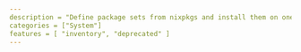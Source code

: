 ```yaml
---
description = "Define package sets from nixpkgs and install them on one or more machines"
categories = ["System"]
features = [ "inventory", "deprecated" ]
---
```

